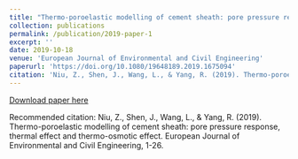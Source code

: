 ```yaml
---
title: "Thermo-poroelastic modelling of cement sheath: pore pressure response, thermal effect and thermo-osmotic effect"
collection: publications
permalink: /publication/2019-paper-1
excerpt: ''
date: 2019-10-18
venue: 'European Journal of Environmental and Civil Engineering'
paperurl: 'https://doi.org/10.1080/19648189.2019.1675094'
citation: 'Niu, Z., Shen, J., Wang, L., & Yang, R. (2019). Thermo-poroelastic modelling of cement sheath: pore pressure response, thermal effect and thermo-osmotic effect. European Journal of Environmental and Civil Engineering, 1-26.'
---
```


[Download paper here](https://www.tandfonline.com/doi/abs/10.1080/19648189.2019.1675094)

Recommended citation: Niu, Z., Shen, J., Wang, L., & Yang, R. (2019). Thermo-poroelastic modelling of cement sheath: pore pressure response, thermal effect and thermo-osmotic effect. European Journal of Environmental and Civil Engineering, 1-26.
